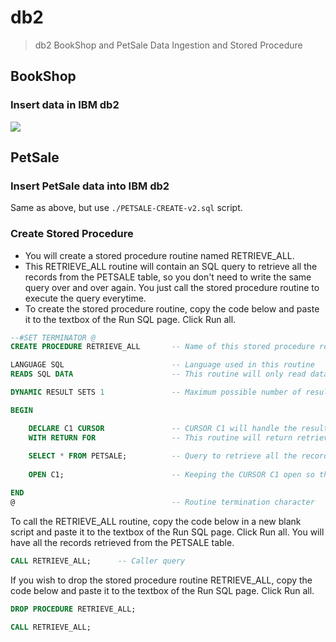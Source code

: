 # db2

> db2 BookShop and PetSale Data Ingestion and Stored Procedure

## BookShop

### Insert data in IBM db2

![](https://user-images.githubusercontent.com/62965911/214214836-e0bdf10d-0c22-4d84-9016-5d830a532954.png)

## PetSale

### Insert PetSale data into IBM db2

Same as above, but use `./PETSALE-CREATE-v2.sql` script.

### Create Stored Procedure

-   You will create a stored procedure routine named RETRIEVE_ALL.
-   This RETRIEVE_ALL routine will contain an SQL query to retrieve all the records from the PETSALE table, so you don't need to write the same query over and over again. You just call the stored procedure routine to execute the query everytime.
-   To create the stored procedure routine, copy the code below and paste it to the textbox of the Run SQL page. Click Run all.

```sql
--#SET TERMINATOR @
CREATE PROCEDURE RETRIEVE_ALL       -- Name of this stored procedure routine

LANGUAGE SQL                        -- Language used in this routine 
READS SQL DATA                      -- This routine will only read data from the table

DYNAMIC RESULT SETS 1               -- Maximum possible number of result-sets to be returned to the caller query

BEGIN 

    DECLARE C1 CURSOR               -- CURSOR C1 will handle the result-set by retrieving records row by row from the table
    WITH RETURN FOR                 -- This routine will return retrieved records as a result-set to the caller query
    
    SELECT * FROM PETSALE;          -- Query to retrieve all the records from the table
    
    OPEN C1;                        -- Keeping the CURSOR C1 open so that result-set can be returned to the caller query

END
@                                   -- Routine termination character
```

To call the RETRIEVE_ALL routine, copy the code below in a new blank script and paste it to the textbox of the Run SQL page. Click Run all. You will have all the records retrieved from the PETSALE table.

```sql
CALL RETRIEVE_ALL;      -- Caller query
```

If you wish to drop the stored procedure routine RETRIEVE_ALL, copy the code below and paste it to the textbox of the Run SQL page. Click Run all.

```sql
DROP PROCEDURE RETRIEVE_ALL;

CALL RETRIEVE_ALL;
```